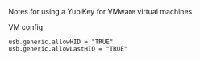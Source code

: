 Notes for using a YubiKey for VMware virtual machines

VM config

```
usb.generic.allowHID = "TRUE"
usb.generic.allowLastHID = "TRUE"
```

